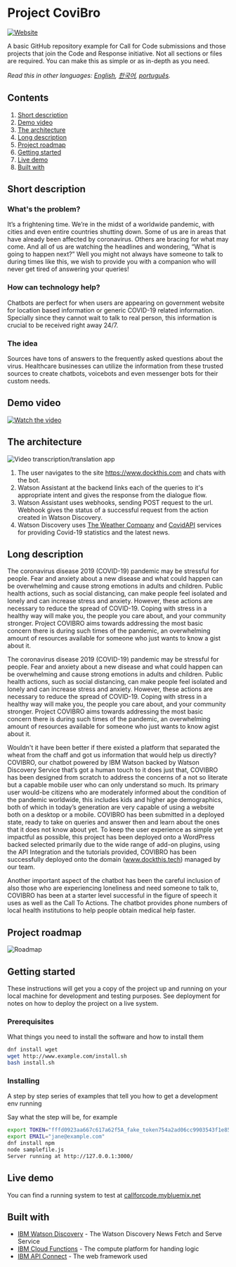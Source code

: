 # Project CoviBro

[![Website](https://img.shields.io/badge/View-Website-blue)](https://www.dockthis.tech/)

A basic GitHub repository example for Call for Code submissions and those projects that join the Code and Response initiative. Not all sections or files are required. You can make this as simple or as in-depth as you need.

*Read this in other languages: [English](README.md), [한국어](README.ko.md), [português](README.pt_br.md).*

## Contents

1. [Short description](#short-description)
1. [Demo video](#demo-video)
1. [The architecture](#the-architecture)
1. [Long description](#long-description)
1. [Project roadmap](#project-roadmap)
1. [Getting started](#getting-started)
1. [Live demo](#live-demo)
1. [Built with](#built-with)


## Short description

### What's the problem?

It’s a frightening time. We’re in the midst of a worldwide pandemic, with cities and even entire countries shutting down. Some of us are in areas that have already been affected by coronavirus. Others are bracing for what may come. And all of us are watching the headlines and wondering, “What is going to happen next?” 
Well you might not always have someone to talk to during times like this, we wish to provide you with a companion who will never get tired of answering your queries!

### How can technology help?

Chatbots are perfect for when users are appearing on government website for location based information or generic COVID-19 related information. Specially since they cannot wait to talk to real person, this information is crucial to be received right away 24/7. 

### The idea

Sources have tons of answers to the frequently asked questions about the virus. Healthcare businesses can utilize the information from these trusted sources to create chatbots, voicebots and even messenger bots for their custom needs.

## Demo video

[![Watch the video](https://github.com/shophy26/Project-CoviBro/blob/master/Images/Project_CoviBro.png)](https://youtu.be/R4P_bb8CXyc)

## The architecture

![Video transcription/translation app](https://github.com/shophy26/Project-CoviBro/blob/master/Images/User_Interaction_Diagram.png)

1. The user navigates to the site https://www.dockthis.com and chats with the bot.
2. Watson Assistant at the backend links each of the queries to it's appropriate intent and gives the response from the dialogue flow.
3. Watson Assistant uses webhooks, sending POST request to the url. Webhook gives the status of a successful request from the action created in Watson Discovery. 
4. Watson Discovery uses [The Weather Company](https://api.covid19api.com/summary) and [CovidAPI](https://coronavirus-19-api.herokuapp.com/) services for providing Covid-19 statistics and the latest news.

## Long description

The coronavirus disease 2019 (COVID-19) pandemic may be stressful for people. Fear and anxiety about a new disease and what could happen can be overwhelming and cause strong emotions in adults and children. Public health actions, such as social distancing, can make people feel isolated and lonely and can increase stress and anxiety. However, these actions are necessary to reduce the spread of COVID-19. Coping with stress in a healthy way will make you, the people you care about, and your community stronger. Project COVIBRO aims towards addressing the most basic concern there is during such times of the pandemic, an overwhelming amount of resources available for someone who just wants to know a gist about it. 


The coronavirus disease 2019 (COVID-19) pandemic may be stressful for people. Fear and anxiety about a new disease and what could happen can be overwhelming and cause strong emotions in adults and children. Public health actions, such as social distancing, can make people feel isolated and lonely and can increase stress and anxiety. However, these actions are necessary to reduce the spread of COVID-19. Coping with stress in a healthy way will make you, the people you care about, and your community stronger. Project COVIBRO aims towards addressing the most basic concern there is during such times of the pandemic, an overwhelming amount of resources available for someone who just wants to know agist about it. 


Wouldn't it have been better if there existed a platform that separated the wheat from the chaff and got us information that would help us directly? COVIBRO, our chatbot powered by IBM Watson backed by Watson Discovery Service that’s got a human touch to it does just that, COVIBRO has been designed from scratch to address the concerns of a not so literate but a capable mobile user who can only understand so much. Its primary user would-be citizens who are moderately informed about the condition of the pandemic worldwide, this includes kids and higher age demographics, both of which in today’s generation are very capable of using a website both on a desktop or a mobile. COVIBRO has been submitted in a deployed state, ready to take on queries and answer then and learn about the ones that it does not know about yet. To keep the user experience as simple yet impactful as possible, this project has been deployed onto a WordPress backed selected primarily due to the wide range of add-on plugins, using the API Integration and the tutorials provided, COVIBRO has been successfully deployed onto the domain (www.dockthis.tech) managed by our team. 


Another important aspect of the chatbot has been the careful inclusion of also those who are experiencing loneliness and need someone to talk to, COVIBRO has been at a starter level successful in the figure of speech it uses as well as the Call To Actions. The chatbot provides phone numbers of local health institutions to help people obtain medical help faster.

## Project roadmap

![Roadmap](https://github.com/shophy26/Project-CoviBro/blob/master/Images/CoviBro_Roadmap.png)

## Getting started

These instructions will get you a copy of the project up and running on your local machine for development and testing purposes. See deployment for notes on how to deploy the project on a live system.

### Prerequisites

What things you need to install the software and how to install them

```bash
dnf install wget
wget http://www.example.com/install.sh
bash install.sh
```

### Installing

A step by step series of examples that tell you how to get a development env running

Say what the step will be, for example

```bash
export TOKEN="fffd0923aa667c617a62f5A_fake_token754a2ad06cc9903543f1e85"
export EMAIL="jane@example.com"
dnf install npm
node samplefile.js
Server running at http://127.0.0.1:3000/
```


## Live demo

You can find a running system to test at [callforcode.mybluemix.net](http://callforcode.mybluemix.net/)

## Built with

* [IBM Watson Discovery](https://https://www.ibm.com/in-en/cloud/watson-discovery) - The Watson Discovery News Fetch and Serve Service
* [IBM Cloud Functions](https://cloud.ibm.com/catalog?search=cloud%20functions#search_results) - The compute platform for handing logic
* [IBM API Connect](https://cloud.ibm.com/catalog?search=api%20connect#search_results) - The web framework used




